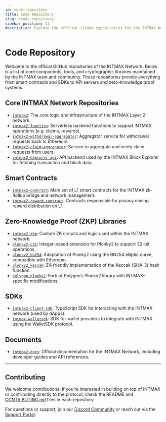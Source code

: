 ```yaml
---
id: code-repository
title: Code Repository
slug: /code-repository
sidebar_position: 11
description: Explore the official GitHub repositories for the INTMAX Network and related projects.
---
```


# Code Repository

Welcome to the official GitHub repositories of the INTMAX Network. Below is a list of core components, tools, and cryptographic libraries maintained by the INTMAX team and community. These repositories provide everything from smart contracts and SDKs to API servers and zero-knowledge proof systems.

## Core INTMAX Network Repositories

- [`intmax2`](https://github.com/InternetMaximalism/intmax2): The core logic and infrastructure of the INTMAX Layer 2 network.
- [`intmax2-function`](https://github.com/InternetMaximalism/intmax2-function): Serverless backend functions to support INTMAX operations (e.g. claims, rewards).
- [`intmax2-withdrawal-aggregator`](https://github.com/InternetMaximalism/intmax2-withdrawal-aggregator): Aggregator service for withdrawal requests back to Ethereum.
- [`intmax2-claim-aggregator`](https://github.com/InternetMaximalism/intmax2-claim-aggregator): Service to aggregate and verify claim requests from users.
- [`intmax2-explorer-api`](https://github.com/InternetMaximalism/intmax2-explorer-api): API backend used by the INTMAX Block Explorer for fetching transaction and block data.

## Smart Contracts

- [`intmax2-contract`](https://github.com/InternetMaximalism/intmax2-contract): Main set of L1 smart contracts for the INTMAX zk-Rollup bridge and network management.
- [`intmax2-reward-contract`](https://github.com/InternetMaximalism/intmax2-reward-contract): Contracts responsible for privacy mining reward distribution on L1.

## Zero-Knowledge Proof (ZKP) Libraries

- [`intmax2-zkp`](https://github.com/InternetMaximalism/intmax2-zkp): Custom ZK circuits and logic used within the INTMAX network.
- [`plonky2-u32`](https://github.com/InternetMaximalism/plonky2-u32): Integer-based extension for Plonky2 to support 32-bit operations.
- [`plonky2_bn254`](https://github.com/InternetMaximalism/plonky2_bn254): Adaptation of Plonky2 using the BN254 elliptic curve, compatible with Ethereum.
- [`plonky2_keccak`](https://github.com/InternetMaximalism/plonky2_keccak): ZK-friendly implementation of the Keccak (SHA-3) hash function.
- [`polygon-plonky2`](https://github.com/InternetMaximalism/polygon-plonky2): Fork of Polygon’s Plonky2 library with INTMAX-specific modifications.

## SDKs

- [`intmax2-client-sdk`](https://github.com/InternetMaximalism/intmax2-client-sdk): TypeScript SDK for interacting with the INTMAX network (used by dApps).
- [`intmax-walletsdk`](https://github.com/InternetMaximalism/intmax-walletsdk): SDK for wallet providers to integrate with INTMAX using the WalletSDK protocol.

## Documents

- [`intmax2-docs`](https://github.com/InternetMaximalism/intmax2-docs): Official documentation for the INTMAX Network, including developer guides and API references.

---

## Contributing

We welcome contributions! If you’re interested in building on top of INTMAX or contributing directly to the protocol, check the README and [CONTRIBUTING.md](https://github.com/InternetMaximalism/intmax2/CONTRIBUTING.md) files in each repository.

For questions or support, join our [Discord Community](https://discord.gg/TGMctchPR6) or reach out via the [Support Portal](https://intmaxhelp.zendesk.com/hc/en-gb/requests/new).
